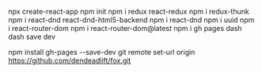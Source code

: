 npx create-react-app
npm init
npm i redux react-redux 
npm i redux-thunk 
npm i react-dnd react-dnd-html5-backend 
npm i react-dnd 
npm i uuid 
npm i react-router-dom 
npm i react-router-dom@latest
npm i gh pages dash dash save dev

npm install gh-pages --save-dev
git remote set-url origin https://github.com/dendeadlift/fox.git

